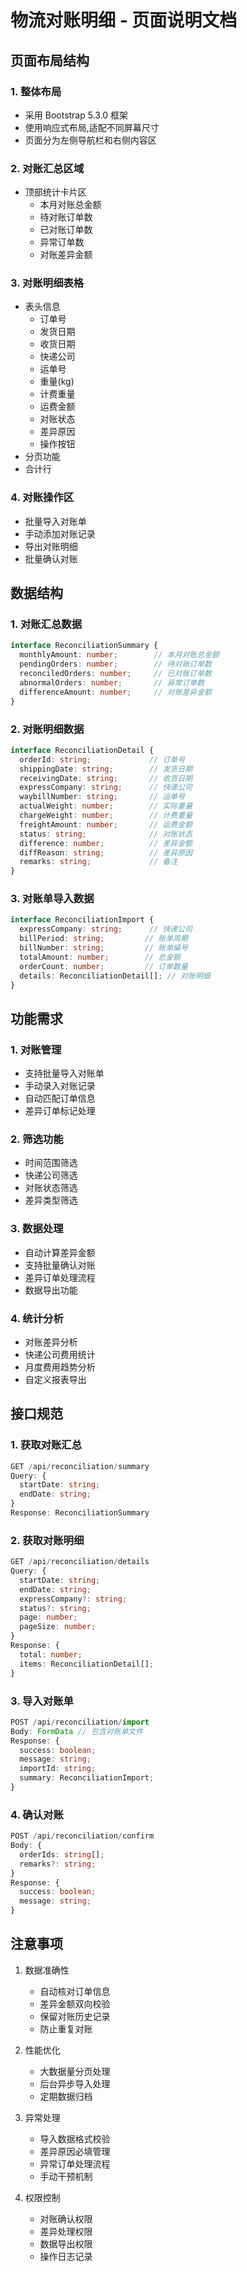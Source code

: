# 物流对账明细 - 页面说明文档

## 页面布局结构

### 1. 整体布局
- 采用 Bootstrap 5.3.0 框架
- 使用响应式布局,适配不同屏幕尺寸
- 页面分为左侧导航栏和右侧内容区

### 2. 对账汇总区域
- 顶部统计卡片区
  - 本月对账总金额
  - 待对账订单数
  - 已对账订单数
  - 异常订单数
  - 对账差异金额

### 3. 对账明细表格
- 表头信息
  - 订单号
  - 发货日期
  - 收货日期
  - 快递公司
  - 运单号
  - 重量(kg)
  - 计费重量
  - 运费金额
  - 对账状态
  - 差异原因
  - 操作按钮
- 分页功能
- 合计行

### 4. 对账操作区
- 批量导入对账单
- 手动添加对账记录
- 导出对账明细
- 批量确认对账

## 数据结构

### 1. 对账汇总数据
```typescript
interface ReconciliationSummary {
  monthlyAmount: number;        // 本月对账总金额
  pendingOrders: number;        // 待对账订单数
  reconciledOrders: number;     // 已对账订单数
  abnormalOrders: number;       // 异常订单数
  differenceAmount: number;     // 对账差异金额
}
```

### 2. 对账明细数据
```typescript
interface ReconciliationDetail {
  orderId: string;             // 订单号
  shippingDate: string;        // 发货日期
  receivingDate: string;       // 收货日期
  expressCompany: string;      // 快递公司
  waybillNumber: string;       // 运单号
  actualWeight: number;        // 实际重量
  chargeWeight: number;        // 计费重量
  freightAmount: number;       // 运费金额
  status: string;              // 对账状态
  difference: number;          // 差异金额
  diffReason: string;          // 差异原因
  remarks: string;             // 备注
}
```

### 3. 对账单导入数据
```typescript
interface ReconciliationImport {
  expressCompany: string;      // 快递公司
  billPeriod: string;         // 账单周期
  billNumber: string;         // 账单编号
  totalAmount: number;        // 总金额
  orderCount: number;         // 订单数量
  details: ReconciliationDetail[]; // 对账明细
}
```

## 功能需求

### 1. 对账管理
- 支持批量导入对账单
- 手动录入对账记录
- 自动匹配订单信息
- 差异订单标记处理

### 2. 筛选功能
- 时间范围筛选
- 快递公司筛选
- 对账状态筛选
- 差异类型筛选

### 3. 数据处理
- 自动计算差异金额
- 支持批量确认对账
- 差异订单处理流程
- 数据导出功能

### 4. 统计分析
- 对账差异分析
- 快递公司费用统计
- 月度费用趋势分析
- 自定义报表导出

## 接口规范

### 1. 获取对账汇总
```typescript
GET /api/reconciliation/summary
Query: {
  startDate: string;
  endDate: string;
}
Response: ReconciliationSummary
```

### 2. 获取对账明细
```typescript
GET /api/reconciliation/details
Query: {
  startDate: string;
  endDate: string;
  expressCompany?: string;
  status?: string;
  page: number;
  pageSize: number;
}
Response: {
  total: number;
  items: ReconciliationDetail[];
}
```

### 3. 导入对账单
```typescript
POST /api/reconciliation/import
Body: FormData // 包含对账单文件
Response: {
  success: boolean;
  message: string;
  importId: string;
  summary: ReconciliationImport;
}
```

### 4. 确认对账
```typescript
POST /api/reconciliation/confirm
Body: {
  orderIds: string[];
  remarks?: string;
}
Response: {
  success: boolean;
  message: string;
}
```

## 注意事项

1. 数据准确性
   - 自动核对订单信息
   - 差异金额双向校验
   - 保留对账历史记录
   - 防止重复对账

2. 性能优化
   - 大数据量分页处理
   - 后台异步导入处理
   - 定期数据归档

3. 异常处理
   - 导入数据格式校验
   - 差异原因必填管理
   - 异常订单处理流程
   - 手动干预机制

4. 权限控制
   - 对账确认权限
   - 差异处理权限
   - 数据导出权限
   - 操作日志记录 